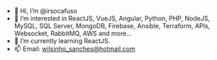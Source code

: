 - 👋 Hi, I’m @irsocafuso
- 👀 I’m interested in ReactJS, VueJS, Angular, Python, PHP, NodeJS, MySQL, SQL Server, MongoDB, Firebase, Ansible, Terraform, APIs, Websocket, RabbitMQ, AWS and more...
- 🌱 I’m currently learning ReactJS.
- 📫 Email: wilsinho_sanches@hotmail.com

<!---
irsocafuso/irsocafuso is a ✨ special ✨ repository because its `README.md` (this file) appears on your GitHub profile.
You can click the Preview link to take a look at your changes.
--->
